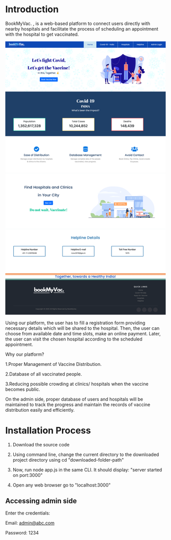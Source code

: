 # Introduction
BookMyVac. , is a web-based platform to connect users directly with nearby hospitals and facilitate the process of scheduling an appointment with the hospital to get vaccinated.

![Screenshot](bmv.png)

Using our platform, the user has to fill a registration form providing necessary details which will be shared to the hospital. Then, the user can choose from available date and time slots, make an online payment. Later, the user can visit the chosen hospital according to the scheduled appointment.

Why our platform?

  1.Proper Management of Vaccine Distribution.
  
  2.Database of all vaccinated people.
  
  3.Reducing possible crowding at clinics/ hospitals when the vaccine becomes public.

On the admin side, proper database of users and hospitals will be maintained to track the progress and maintain the records of vaccine distribution easily and efficiently.

# Installation Process

1. Download the source code

2. Using command line, change the current directory to the downloaded project directory using cd "downloaded-folder-path"

3. Now, run node app.js in the same CLI.
  It should display: "server started on port:3000"
  
4. Open any web browser go to "localhost:3000"

## Accessing admin side

Enter the credentials:

Email: admin@abc.com

Password: 1234








